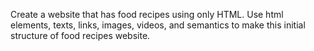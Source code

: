 Create a website that has food recipes using only HTML. Use html elements, texts, links, images, videos, and semantics to make this initial structure of food recipes website.
